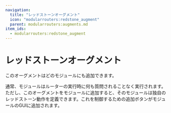 ```yaml
---
navigation:
  title: "レッドストーンオーグメント"
  icon: "modularrouters:redstone_augment"
  parent: modularrouters:augments.md
item_ids:
  - modularrouters:redstone_augment
---
```


# レッドストーンオーグメント

このオーグメントはどのモジュールにも追加できます。

通常、モジュールはルーターの実行時に何も質問されることなく実行されます。ただし、このオーグメントをモジュールに追加すると、そのモジュールは独自のレッドストーン動作を定義できます。これを制御するための追加ボタンがモジュールのGUIに追加されます。



<Recipe id="modularrouters:redstone_augment" />

